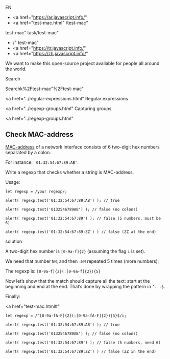 EN

- <a href="https://ar.javascript.info/"
- <a href="test-mac.html"
  /test-mac"

test-mac"
task/test-mac"

<!-- -->

- /"
  test-mac"
- <a href="https://tr.javascript.info/"
- <a href="https://zh.javascript.info/"

We want to make this open-source project available for people all around the world.

Search

Searchk%2Ftest-mac"%2Ftest-mac" </a>

<a href="../regular-expressions.html" Regular expressions</span></a>

<a href="../regexp-groups.html" Capturing groups</span></a>

<a href="../regexp-groups.html"

## Check MAC-address

[MAC-address](https://en.wikipedia.org/wiki/MAC_address) of a network interface consists of 6 two-digit hex numbers separated by a colon.

For instance: `'01:32:54:67:89:AB'`.

Write a regexp that checks whether a string is MAC-address.

Usage:

    let regexp = /your regexp/;

    alert( regexp.test('01:32:54:67:89:AB') ); // true

    alert( regexp.test('0132546789AB') ); // false (no colons)

    alert( regexp.test('01:32:54:67:89') ); // false (5 numbers, must be 6)

    alert( regexp.test('01:32:54:67:89:ZZ') ) // false (ZZ at the end)

solution

A two-digit hex number is `[0-9a-f]{2}` (assuming the flag `i` is set).

We need that number `NN`, and then `:NN` repeated 5 times (more numbers);

The regexp is: `[0-9a-f]{2}(:[0-9a-f]{2}){5}`

Now let’s show that the match should capture all the text: start at the beginning and end at the end. That’s done by wrapping the pattern in `^...$`.

Finally:

<a href="test-mac.html#"
<a href="test-mac.html#" class="toolbar__button toolbar__button_edit" title="open in sandbox"></a>

    let regexp = /^[0-9a-fA-F]{2}(:[0-9a-fA-F]{2}){5}$/i;

    alert( regexp.test('01:32:54:67:89:AB') ); // true

    alert( regexp.test('0132546789AB') ); // false (no colons)

    alert( regexp.test('01:32:54:67:89') ); // false (5 numbers, need 6)

    alert( regexp.test('01:32:54:67:89:ZZ') ) // false (ZZ in the end)
